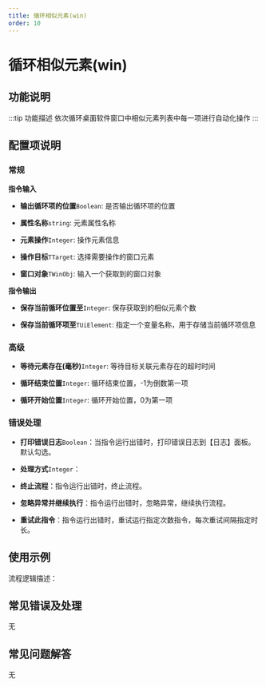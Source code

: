 ```yaml
---
title: 循环相似元素(win)
order: 10
---
```


# 循环相似元素(win)

## 功能说明

:::tip 功能描述
依次循环桌面软件窗口中相似元素列表中每一项进行自动化操作
:::

## 配置项说明

### 常规

**指令输入**

- **输出循环项的位置**`Boolean`: 是否输出循环项的位置

- **属性名称**`string`: 元素属性名称

- **元素操作**`Integer`: 操作元素信息

- **操作目标**`TTarget`: 选择需要操作的窗口元素

- **窗口对象**`TWinObj`: 输入一个获取到的窗口对象


**指令输出**

- **保存当前循环位置至**`Integer`: 保存获取到的相似元素个数

- **保存当前循环项至**`TUiElement`: 指定一个变量名称，用于存储当前循环项信息

### 高级

- **等待元素存在(毫秒)**`Integer`: 等待目标关联元素存在的超时时间

- **循环结束位置**`Integer`: 循环结束位置，-1为倒数第一项

- **循环开始位置**`Integer`: 循环开始位置，0为第一项

### 错误处理

- **打印错误日志**`Boolean`：当指令运行出错时，打印错误日志到【日志】面板。默认勾选。

- **处理方式**`Integer`：

 - **终止流程**：指令运行出错时，终止流程。

 - **忽略异常并继续执行**：指令运行出错时，忽略异常，继续执行流程。

 - **重试此指令**：指令运行出错时，重试运行指定次数指令，每次重试间隔指定时长。

## 使用示例

流程逻辑描述：

## 常见错误及处理

无

## 常见问题解答

无

